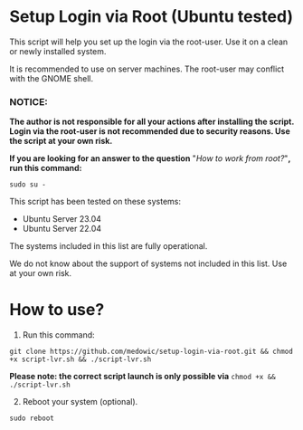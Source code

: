 # Setup Login via Root (Ubuntu tested)

This script will help you set up the login via the root-user.
Use it on a clean or newly installed system.

It is recommended to use on server machines. The root-user may conflict with the GNOME shell.

### NOTICE:
**The author is not responsible for all your actions after installing the script. Login via the root-user is not recommended due to security reasons. Use the script at your own risk.** 

**If you are looking for an answer to the question** "*How to work from root?*"**, run this command:**
```
sudo su -
```


This script has been tested on these systems:
- Ubuntu Server 23.04
- Ubuntu Server 22.04

The systems included in this list are fully operational.

We do not know about the support of systems not included in this list. Use at your own risk.

# How to use?
1. Run this command:
```
git clone https://github.com/medowic/setup-login-via-root.git && chmod +x script-lvr.sh && ./script-lvr.sh
```
**Please note: the correct script launch is only possible via** `chmod +x && ./script-lvr.sh`

2. Reboot your system (optional).
```
sudo reboot
```
